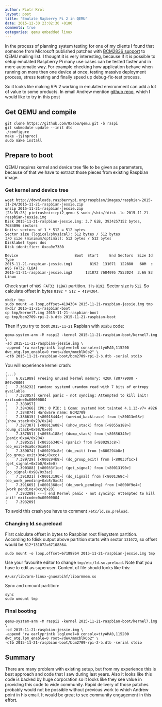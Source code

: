 ```yaml
---
author: Piotr Król
layout: post
title: "Emulate Rapberry Pi 2 in QEMU"
date: 2015-12-30 23:02:30 +0100
comments: true
categories: qemu embedded linux
---
```


In the process of planning system testing for one of my clients I found that
someone from Microsoft published patches with [BCM2836 support](https://lists.gnu.org/archive/html/qemu-arm/2015-12/msg00078.html) to
QEMU mailing list. I thought it is very interesting, because if it is possible
to setup emulated Raspberry Pi many use cases can be tested faster and in more
automatic way. For example checking how application behave when running on more
then one device at once, testing massive deployment process, stress testing and
finally speed up debug-fix-test process.

So it looks like making RPi 2 working in emulated environment can add a lot of
value to some products. In email Andrew mention [github repo](https://github.com/0xabu/qemu), which I would like to try in this post

## Get QEMU and compile

```
git clone https://github.com/0xabu/qemu.git -b raspi
git submodule update --init dtc
./configure
make -j$(nproc)
sudo make install
```

## Prepare to boot

QEMU requires kernel and device tree file to be given as parameters, because of
that we have to extract those pieces from existing Raspbian image.

### Get kernel and device tree

```
wget http://downloads.raspberrypi.org/raspbian/images/raspbian-2015-11-24/2015-11-21-raspbian-jessie.zip
unzip 2015-11-21-raspbian-jessie.zip
[23:35:23] pietrushnic:rpi2_qemu $ sudo /sbin/fdisk -lu 2015-11-21-raspbian-jessie.img 
Disk 2015-11-21-raspbian-jessie.img: 3.7 GiB, 3934257152 bytes, 7684096 sectors
Units: sectors of 1 * 512 = 512 bytes
Sector size (logical/physical): 512 bytes / 512 bytes
I/O size (minimum/optimal): 512 bytes / 512 bytes
Disklabel type: dos
Disk identifier: 0xea0e7380

Device                          Boot  Start     End Sectors  Size Id Type
2015-11-21-raspbian-jessie.img1        8192  131071  122880   60M  c W95 FAT32 (LBA)
2015-11-21-raspbian-jessie.img2      131072 7684095 7553024  3.6G 83 Linux
```

Check start of `W95 FAT32 (LBA)` partition. It is `8192`. Sector size is `512`.
So calculate offset in bytes `8192 * 512 = 4194304`.

```
mkdir tmp
sudo mount -o loop,offset=4194304 2015-11-21-raspbian-jessie.img tmp
mkdir 2015-11-21-raspbian-boot
cp tmp/kernel7.img 2015-11-21-raspbian-boot
cp tmp/bcm2709-rpi-2-b.dtb 2015-11-21-raspbian-boot
```

Then if you try to boot `2015-11-21` Rapbian with `0xabu` code: 

```
qemu-system-arm -M raspi2 -kernel 2015-11-21-raspbian-boot/kernel7.img \
-sd 2015-11-21-raspbian-jessie.img \
-append "rw earlyprintk loglevel=8 console=ttyAMA0,115200 dwc_otg.lpm_enable=0 root=/dev/mmcblk0p2" \
-dtb 2015-11-21-raspbian-boot/bcm2709-rpi-2-b.dtb -serial stdio
```

You will experience kernel crash:

```
(...)
[    6.021989] Freeing unused kernel memory: 420K (80779000 - 807e2000)
[    7.366232] random: systemd urandom read with 7 bits of entropy available
[    7.383057] Kernel panic - not syncing: Attempted to kill init! exitcode=0x00000004
[    7.383057] 
[    7.384366] CPU: 0 PID: 1 Comm: systemd Not tainted 4.1.13-v7+ #826
[    7.384874] Hardware name: BCM2709
[    7.386615] [<80018444>] (unwind_backtrace) from [<80013e08>] (show_stack+0x20/0x24)
[    7.387307] [<80013e08>] (show_stack) from [<8055a188>] (dump_stack+0x98/0xe0)
[    7.387851] [<8055a188>] (dump_stack) from [<80556340>] (panic+0xa4/0x204)
[    7.388515] [<80556340>] (panic) from [<800293c8>] (do_exit+0xa0c/0xa64)
[    7.389074] [<800293c8>] (do_exit) from [<800294b8>] (do_group_exit+0x4c/0xcc)
[    7.389729] [<800294b8>] (do_group_exit) from [<80033f1c>] (get_signal+0x2b0/0x6e0)
[    7.390388] [<80033f1c>] (get_signal) from [<80013190>] (do_signal+0x98/0x3ac)
[    7.391021] [<80013190>] (do_signal) from [<8001368c>] (do_work_pending+0xb8/0xc8)
[    7.391665] [<8001368c>] (do_work_pending) from [<8000f9e4>] (work_pending+0xc/0x20)
[    7.393209] ---[ end Kernel panic - not syncing: Attempted to kill init! exitcode=0x00000004
[    7.393209] 
```

To avoid this crash you have to comment `/etc/ld.so.preload`.

### Changing ld.so.preload

First calculate offset in bytes to Raspbian root filesystem partition.
According to fdisk output above partition starts with sector `131072`, so offset
would be `512*131072=67108864`.

```
sudo mount -o loop,offset=67108864 2015-11-21-raspbian-jessie.img tmp
```

Use your favourite editor to change `tmp/etc/ld.so.preload`. Note that you have
to edit as superuser. Content of file should looks like this:

```
#/usr/lib/arm-linux-gnueabihf/libarmmem.so
```

Sync and umount partition:

```
sync
sudo umount tmp
```

### Final booting


```
qemu-system-arm -M raspi2 -kernel 2015-11-21-raspbian-boot/kernel7.img \
-sd 2015-11-21-raspbian-jessie.img \
-append "rw earlyprintk loglevel=8 console=ttyAMA0,115200 dwc_otg.lpm_enable=0 root=/dev/mmcblk0p2" \
-dtb 2015-11-21-raspbian-boot/bcm2709-rpi-2-b.dtb -serial stdio
```

## Summary

There are many problem with existing setup, but from my experience this is best
approach and code that I saw during last years. Also it looks like this code is
backed by huge corporation so it looks like they see value in providing this
code to wide community. Rapid delivery of those patches probably would not be
possible without previous work to which Andrew point in his email. It would be
great to see community engagement in this effort.
